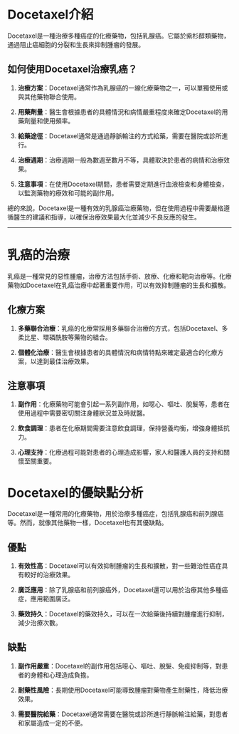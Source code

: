 # Docetaxel介紹
Docetaxel是一種治療多種癌症的化療藥物，包括乳腺癌。它屬於紫杉醇類藥物，通過阻止癌細胞的分裂和生長來抑制腫瘤的發展。
## 如何使用Docetaxel治療乳癌？
1. **治療方案**：Docetaxel通常作為乳腺癌的一線化療藥物之一，可以單獨使用或與其他藥物聯合使用。
2. **用藥劑量**：醫生會根據患者的具體情況和病情嚴重程度來確定Docetaxel的用藥劑量和使用頻率。
3. **給藥途徑**：Docetaxel通常是通過靜脈輸注的方式給藥，需要在醫院或診所進行。
4. **治療週期**：治療週期一般為數週至數月不等，具體取決於患者的病情和治療效果。
5. **注意事項**：在使用Docetaxel期間，患者需要定期進行血液檢查和身體檢查，以監測藥物的療效和可能的副作用。
總的來說，Docetaxel是一種有效的乳腺癌治療藥物，但在使用過程中需要嚴格遵循醫生的建議和指導，以確保治療效果最大化並減少不良反應的發生。
---
# 乳癌的治療
乳癌是一種常見的惡性腫瘤，治療方法包括手術、放療、化療和靶向治療等。化療藥物如Docetaxel在乳癌治療中起著重要作用，可以有效抑制腫瘤的生長和擴散。
## 化療方案
1. **多藥聯合治療**：乳癌的化療常採用多藥聯合治療的方式，包括Docetaxel、多柔比星、環磷酰胺等藥物的組合。
2. **個體化治療**：醫生會根據患者的具體情況和病情特點來確定最適合的化療方案，以達到最佳治療效果。
## 注意事項
1. **副作用**：化療藥物可能會引起一系列副作用，如噁心、嘔吐、脫髮等，患者在使用過程中需要密切關注身體狀況並及時就醫。
2. **飲食調理**：患者在化療期間需要注意飲食調理，保持營養均衡，增強身體抵抗力。
3. **心理支持**：化療過程可能對患者的心理造成影響，家人和醫護人員的支持和關懷至關重要。
# Docetaxel的優缺點分析
Docetaxel是一種常用的化療藥物，用於治療多種癌症，包括乳腺癌和前列腺癌等。然而，就像其他藥物一樣，Docetaxel也有其優缺點。
## 優點
1. **有效性高**：Docetaxel可以有效抑制腫瘤的生長和擴散，對一些難治性癌症具有較好的治療效果。
2. **廣泛應用**：除了乳腺癌和前列腺癌外，Docetaxel還可以用於治療其他多種癌症，應用範圍廣泛。
3. **藥效持久**：Docetaxel的藥效持久，可以在一次給藥後持續對腫瘤進行抑制，減少治療次數。
## 缺點
1. **副作用嚴重**：Docetaxel的副作用包括噁心、嘔吐、脫髮、免疫抑制等，對患者的身體和心理造成負擔。
2. **耐藥性風險**：長期使用Docetaxel可能導致腫瘤對藥物產生耐藥性，降低治療效果。
3. **需要醫院給藥**：Docetaxel通常需要在醫院或診所進行靜脈輸注給藥，對患者和家屬造成一定的不便。